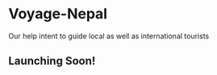 # Voyage-Nepal
Our help intent to guide local as well as international tourists

## Launching Soon!
